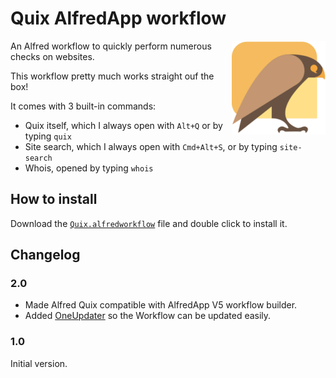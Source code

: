 # Quix AlfredApp workflow

<img src="icon.png" alt="Quix logo" align="right" width="150" height="150">

An Alfred workflow to quickly perform numerous checks on websites.

This workflow pretty much works straight ouf the box!

It comes with 3 built-in commands:

- Quix itself, which I always open with `Alt+Q` or by typing `quix`
- Site search, which I always open with `Cmd+Alt+S`, or by typing `site-search`
- Whois, opened by typing `whois`

## How to install

Download the [`Quix.alfredworkflow`](https://github.com/jdevalk/alfred-quix/raw/main/Quix.alfredworkflow) file and double click to install it.

## Changelog

### 2.0

* Made Alfred Quix compatible with AlfredApp V5 workflow builder.
* Added [OneUpdater](https://www.alfredforum.com/topic/9224-oneupdater-%E2%80%94-update-workflows-with-a-single-node/) so the Workflow can be updated easily.

### 1.0

Initial version.
